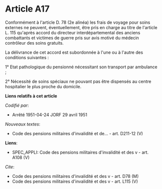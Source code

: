 # Article A17

Conformément à l'article D. 78 (2e alinéa) les frais de voyage pour soins externes ne peuvent, éventuellement, être pris en
charge au titre de l'article L. 115 qu'après accord du directeur interdépartemental des anciens combattants et victimes de
guerre pris sur avis motivé du médecin contrôleur des soins gratuits.

La délivrance de cet accord est subordonnée à l'une ou à l'autre des conditions suivantes :

1° Etat pathologique du pensionné nécessitant son transport par ambulance ;

2° Nécessité de soins spéciaux ne pouvant pas être dispensés au centre hospitalier le plus proche du domicile.

**Liens relatifs à cet article**

_Codifié par_:

  - Arrêté 1951-04-24 JORF 29 avril 1951

_Nouveaux textes_:

  - Code des pensions militaires d'invalidité et de... - art. D211-12 (V)

**Liens**:

  - SPEC_APPLI: Code des pensions militaires d'invalidité et des v - art. A108 (V)

_Cite_:

  - Code des pensions militaires d'invalidité et des v - art. D78 (M)
  - Code des pensions militaires d'invalidité et des v - art. L115 (V)
